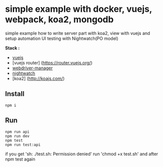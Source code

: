 # simple example with docker, vuejs, webpack, koa2, mongodb

simple example how to write server part with koa2, view with vuejs 
and setup automation UI testing with  Nightwatch(PO model) 

**Stack :**
* [vuejs](https://vuejs.org/)
* [vuejs router] (https://router.vuejs.org/)
* [webdriver-manager](https://www.npmjs.com/package/webdriver-manager)
* [nightwatch](http://nightwatchjs.org/)
* [koa2] (http://koajs.com/)


## Install

```
npm i
```

## Run
 
```
npm run api
npm run dev
npm test
npm run test:api
```

if you get 'sh: ./test.sh: Permission denied'
run 'chmod +x test.sh' and after  npm test again 
